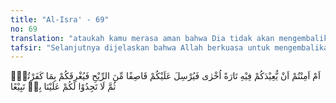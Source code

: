 ```yaml
---
title: "Al-Isra' - 69"
no: 69
translation: "ataukah kamu merasa aman bahwa Dia tidak akan mengembalikan kamu ke laut sekali lagi, lalu Dia tiupkan angin topan kepada kamu dan ditenggelamkan-Nya kamu disebabkan kekafiranmu? Kemudian kamu tidak akan mendapatkan seorang penolong pun dalam menghadapi (siksaan) Kami.  "
tafsir: "Selanjutnya dijelaskan bahwa Allah berkuasa untuk mengembalikan orang-orang yang mengingkari nikmat-Nya itu ke lautan kembali, setelah mereka merasa aman di darat. Apakah mereka merasa aman dari bencana yang akan menimpa mereka di lautan setelah mereka sampai ke daratan. Allah berkuasa mengembalikan mereka ke lautan kembali, dengan mengirim angin topan dan tsunami yang sangat dahsyat. Angin itu menyapu mereka dari daratan, sehingga mereka akan digulung oleh gelombang yang dapat menenggelamkan mereka. Pada saat-saat mengalami musibah yang sangat dahsyat itu, mereka tidak akan mendapatkan seorang pun yang dapat menolong untuk melepaskan mereka dari siksa Allah."
---
```


اَمْ اَمِنْتُمْ اَنْ يُّعِيْدَكُمْ فِيْهِ تَارَةً اُخْرٰى فَيُرْسِلَ عَلَيْكُمْ قَاصِفًا مِّنَ الرِّيْحِ فَيُغْرِقَكُمْ بِمَا كَفَرْتُمْۙ ثُمَّ لَا تَجِدُوْا لَكُمْ عَلَيْنَا بِهٖ تَبِيْعًا
